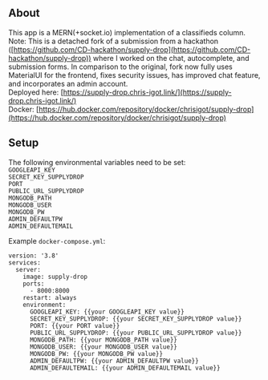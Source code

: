 ## About

This app is a MERN(+socket.io) implementation of a classifieds column.  
Note: This is a detached fork of a submission from a hackathon ([https://github.com/CD-hackathon/supply-drop](https://github.com/CD-hackathon/supply-drop)) where I worked on the chat, autocomplete, and submission forms. In comparison to the original, fork now fully uses MaterialUI for the frontend, fixes security issues, has improved chat feature, and incorporates an admin account.  
Deployed here: [https://supply-drop.chris-igot.link/](https://supply-drop.chris-igot.link/)  
Docker: [https://hub.docker.com/repository/docker/chrisigot/supply-drop](https://hub.docker.com/repository/docker/chrisigot/supply-drop)

## Setup

The following environmental variables need to be set:  
`GOOGLEAPI_KEY`  
`SECRET_KEY_SUPPLYDROP`  
`PORT`  
`PUBLIC_URL_SUPPLYDROP`  
`MONGODB_PATH`  
`MONGODB_USER`  
`MONGODB_PW`  
`ADMIN_DEFAULTPW`  
`ADMIN_DEFAULTEMAIL`

Example `docker-compose.yml`:

```
version: '3.8'
services:
  server:
    image: supply-drop
    ports:
      - 8000:8000
    restart: always
    environment:
      GOOGLEAPI_KEY: {{your GOOGLEAPI_KEY value}}
      SECRET_KEY_SUPPLYDROP: {{your SECRET_KEY_SUPPLYDROP value}}
      PORT: {{your PORT value}}
      PUBLIC_URL_SUPPLYDROP: {{your PUBLIC_URL_SUPPLYDROP value}}
      MONGODB_PATH: {{your MONGODB_PATH value}}
      MONGODB_USER: {{your MONGODB_USER value}}
      MONGODB_PW: {{your MONGODB_PW value}}
      ADMIN_DEFAULTPW: {{your ADMIN_DEFAULTPW value}}
      ADMIN_DEFAULTEMAIL: {{your ADMIN_DEFAULTEMAIL value}}
```
